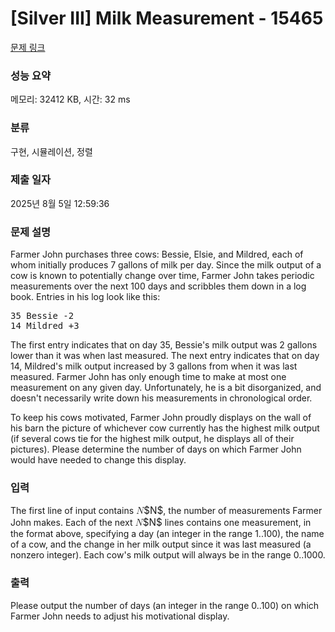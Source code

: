 # [Silver III] Milk Measurement - 15465 

[문제 링크](https://www.acmicpc.net/problem/15465) 

### 성능 요약

메모리: 32412 KB, 시간: 32 ms

### 분류

구현, 시뮬레이션, 정렬

### 제출 일자

2025년 8월 5일 12:59:36

### 문제 설명

<p>Farmer John purchases three cows: Bessie, Elsie, and Mildred, each of whom initially produces 7 gallons of milk per day. Since the milk output of a cow is known to potentially change over time, Farmer John takes periodic measurements over the next 100 days and scribbles them down in a log book. Entries in his log look like this:</p>

<pre>35 Bessie -2
14 Mildred +3
</pre>

<p>The first entry indicates that on day 35, Bessie's milk output was 2 gallons lower than it was when last measured. The next entry indicates that on day 14, Mildred's milk output increased by 3 gallons from when it was last measured. Farmer John has only enough time to make at most one measurement on any given day. Unfortunately, he is a bit disorganized, and doesn't necessarily write down his measurements in chronological order.</p>

<p>To keep his cows motivated, Farmer John proudly displays on the wall of his barn the picture of whichever cow currently has the highest milk output (if several cows tie for the highest milk output, he displays all of their pictures). Please determine the number of days on which Farmer John would have needed to change this display.</p>

### 입력 

 <p>The first line of input contains <mjx-container class="MathJax" jax="CHTML" style="font-size: 109%; position: relative;"><mjx-math class="MJX-TEX" aria-hidden="true"><mjx-mi class="mjx-i"><mjx-c class="mjx-c1D441 TEX-I"></mjx-c></mjx-mi></mjx-math><mjx-assistive-mml unselectable="on" display="inline"><math xmlns="http://www.w3.org/1998/Math/MathML"><mi>N</mi></math></mjx-assistive-mml><span aria-hidden="true" class="no-mathjax mjx-copytext">$N$</span></mjx-container>, the number of measurements Farmer John makes. Each of the next <mjx-container class="MathJax" jax="CHTML" style="font-size: 109%; position: relative;"><mjx-math class="MJX-TEX" aria-hidden="true"><mjx-mi class="mjx-i"><mjx-c class="mjx-c1D441 TEX-I"></mjx-c></mjx-mi></mjx-math><mjx-assistive-mml unselectable="on" display="inline"><math xmlns="http://www.w3.org/1998/Math/MathML"><mi>N</mi></math></mjx-assistive-mml><span aria-hidden="true" class="no-mathjax mjx-copytext">$N$</span></mjx-container> lines contains one measurement, in the format above, specifying a day (an integer in the range 1..100), the name of a cow, and the change in her milk output since it was last measured (a nonzero integer). Each cow's milk output will always be in the range 0..1000.</p>

### 출력 

 <p>Please output the number of days (an integer in the range 0..100) on which Farmer John needs to adjust his motivational display.</p>

